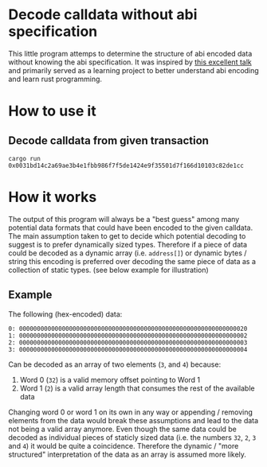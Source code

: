 # Decode calldata without abi specification
This little program attemps to determine the structure of abi encoded data without knowing the abi specification.
It was inspired by [this excellent talk](https://www.youtube.com/watch?v=RZytWxtKODg) and primarily served as a learning project to better understand abi encoding and learn rust programming.

# How to use it
## Decode calldata from given transaction
`cargo run 0x0031bd14c2a69ae3b4e1fbb986f7f5de1424e9f35501d7f166d10103c82de1cc`

# How it works
The output of this program will always be a "best guess" among many potential data formats that could have been encoded to the given calldata.
The main assumption taken to get to  decide which potential decoding to suggest is to prefer dynamically sized types.
Therefore if a piece of data could be decoded as a dynamic array (i.e. `address[]`) or dynamic bytes / string this encoding is preferred over decoding the same piece of data as a collection of static types. (see below example for illustration)

## Example
The following (hex-encoded) data:
```
0: 0000000000000000000000000000000000000000000000000000000000000020
1: 0000000000000000000000000000000000000000000000000000000000000002
2: 0000000000000000000000000000000000000000000000000000000000000003
3: 0000000000000000000000000000000000000000000000000000000000000004
```

Can be decoded as an array of two elements (`3`, and `4`) because:
1. Word 0 (`32`) is a valid memory offset pointing to Word 1 
2. Word 1 (`2`) is a valid array length that consumes the rest of the available data

Changing word 0 or word 1 on its own in any way or appending / removing elements from the data would break these assumptions and lead to the data not being a valid array anymore.
Even though the same data could be decoded as individual pieces of staticly sized data (i.e. the numbers `32`, `2`, `3` and `4`) it would be quite a coincidence. Therefore the dynamic / "more structured" interpretation of the data as an array is assumed more likely.







